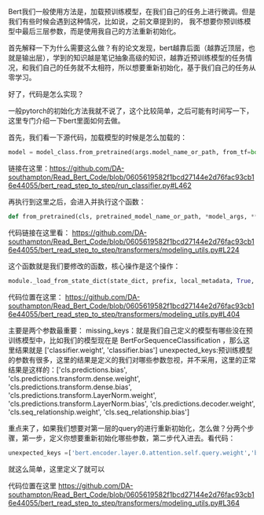 Bert我们一般使用方法是，加载预训练模型，在我们自己的任务上进行微调。但是我们有些时候会遇到这种情况，比如说，之前文章提到的，
我不想要你预训练模型中最后三层参数，而是使用我自己的方法重新初始化。

首先解释一下为什么需要这么做？有的论文发现，bert越靠后面（越靠近顶层，也就是输出层），学到的知识越是笔记抽象高级的知识，越靠近预训练模型的任务情况，和我们自己的任务就不太相符，所以想要重新初始化，基于我们自己的任务从零学习。

好了，代码是怎么实现？

一般pytorch的初始化方法我就不说了，这个比较简单，之后可能有时间写一下，这里专门介绍一下bert里面如何去做。

首先，我们看一下源代码，加载模型的时候是怎么加载的：
```python
model = model_class.from_pretrained(args.model_name_or_path, from_tf=bool('.ckpt' in args.model_name_or_path), config=config)
```
链接在这里：https://github.com/DA-southampton/Read_Bert_Code/blob/0605619582f1bcd27144e2d76fac93cb16e44055/bert_read_step_to_step/run_classifier.py#L462


再执行到这里之后，会进入并执行这个函数：
```python
def from_pretrained(cls, pretrained_model_name_or_path, *model_args, **kwargs):
```
代码链接在这里看：
https://github.com/DA-southampton/Read_Bert_Code/blob/0605619582f1bcd27144e2d76fac93cb16e44055/bert_read_step_to_step/transformers/modeling_utils.py#L224

这个函数就是我们要修改的函数，核心操作是这个操作：

```python
module._load_from_state_dict(state_dict, prefix, local_metadata, True, missing_keys, unexpected_keys, error_msgs)
```

代码位置在这里：
https://github.com/DA-southampton/Read_Bert_Code/blob/0605619582f1bcd27144e2d76fac93cb16e44055/bert_read_step_to_step/transformers/modeling_utils.py#L404

主要是两个参数最重要：
missing_keys：就是我们自己定义的模型有哪些没在预训练模型中，比如我们的模型现在是 BertForSequenceClassification ，那么这里结果就是 ['classifier.weight', 'classifier.bias']
unexpected_keys:预训练模型的参数有很多，这里的结果是定义的我们对哪些参数忽视，并不采用，这里的正常结果是这样的：['cls.predictions.bias', 'cls.predictions.transform.dense.weight', 'cls.predictions.transform.dense.bias', 'cls.predictions.transform.LayerNorm.weight', 'cls.predictions.transform.LayerNorm.bias', 'cls.predictions.decoder.weight', 'cls.seq_relationship.weight', 'cls.seq_relationship.bias']

重点来了，如果我们想要对第一层的query的进行重新初始化，怎么做？分两个步骤，第一步，定义你想要重新初始化哪些参数，第二步代入进去。看代码：

```python
unexpected_keys =['bert.encoder.layer.0.attention.self.query.weight','bert.encoder.layer.0.attention.self.query.bias']
```

就这么简单，这里定义了就可以

代码位置在这里
https://github.com/DA-southampton/Read_Bert_Code/blob/0605619582f1bcd27144e2d76fac93cb16e44055/bert_read_step_to_step/transformers/modeling_utils.py#L364